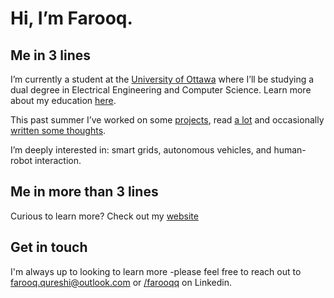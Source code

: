 # Hi, I’m Farooq.

## Me in 3 lines

I’m currently a student at the [University of Ottawa](https://www.notion.so/Read-me-file-33977fdf867441f5b7bb78f9a6e96c8c?pvs=21) where I’ll be studying a dual degree in Electrical Engineering and Computer Science. Learn more about my education [here](https://www.uottawa.ca/faculty-engineering/school-electrical-engineering-computer-science).

This past summer I’ve worked on some [projects](http://farooqqureshi.com/work), read [a lot](farooqqureshi.com/work) and occasionally [written some thoughts](http://fq.bearblog.dev). 

I’m deeply interested in: smart grids, autonomous vehicles, and human-robot interaction. 

## Me in more than 3 lines

Curious to learn more? Check out my [website](http://farooqqureshi.com)

## Get in touch 
I'm always up to looking to learn more -please feel free to reach out to farooq.qureshi@outlook.com or [/farooqq](https://www.linkedin.com/in/farooqq/) on Linkedin. 

